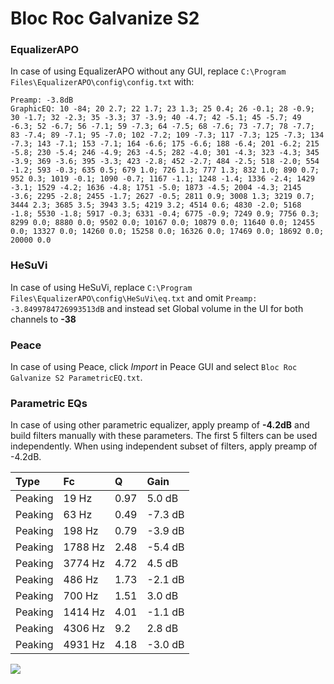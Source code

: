 # Bloc Roc Galvanize S2

### EqualizerAPO
In case of using EqualizerAPO without any GUI, replace `C:\Program Files\EqualizerAPO\config\config.txt`
with:
```
Preamp: -3.8dB
GraphicEQ: 10 -84; 20 2.7; 22 1.7; 23 1.3; 25 0.4; 26 -0.1; 28 -0.9; 30 -1.7; 32 -2.3; 35 -3.3; 37 -3.9; 40 -4.7; 42 -5.1; 45 -5.7; 49 -6.3; 52 -6.7; 56 -7.1; 59 -7.3; 64 -7.5; 68 -7.6; 73 -7.7; 78 -7.7; 83 -7.4; 89 -7.1; 95 -7.0; 102 -7.2; 109 -7.3; 117 -7.3; 125 -7.3; 134 -7.3; 143 -7.1; 153 -7.1; 164 -6.6; 175 -6.6; 188 -6.4; 201 -6.2; 215 -5.8; 230 -5.4; 246 -4.9; 263 -4.5; 282 -4.0; 301 -4.3; 323 -4.3; 345 -3.9; 369 -3.6; 395 -3.3; 423 -2.8; 452 -2.7; 484 -2.5; 518 -2.0; 554 -1.2; 593 -0.3; 635 0.5; 679 1.0; 726 1.3; 777 1.3; 832 1.0; 890 0.7; 952 0.3; 1019 -0.1; 1090 -0.7; 1167 -1.1; 1248 -1.4; 1336 -2.4; 1429 -3.1; 1529 -4.2; 1636 -4.8; 1751 -5.0; 1873 -4.5; 2004 -4.3; 2145 -3.6; 2295 -2.8; 2455 -1.7; 2627 -0.5; 2811 0.9; 3008 1.3; 3219 0.7; 3444 2.3; 3685 3.5; 3943 3.5; 4219 3.2; 4514 0.6; 4830 -2.0; 5168 -1.8; 5530 -1.8; 5917 -0.3; 6331 -0.4; 6775 -0.9; 7249 0.9; 7756 0.3; 8299 0.0; 8880 0.0; 9502 0.0; 10167 0.0; 10879 0.0; 11640 0.0; 12455 0.0; 13327 0.0; 14260 0.0; 15258 0.0; 16326 0.0; 17469 0.0; 18692 0.0; 20000 0.0
```

### HeSuVi
In case of using HeSuVi, replace `C:\Program Files\EqualizerAPO\config\HeSuVi\eq.txt` and omit `Preamp:
-3.8499784726993513dB` and instead set Global volume in the UI for both channels to **-38**

### Peace
In case of using Peace, click *Import* in Peace GUI and select `Bloc Roc Galvanize S2 ParametricEQ.txt`.

### Parametric EQs
In case of using other parametric equalizer, apply preamp of **-4.2dB** and build filters manually
with these parameters. The first 5 filters can be used independently.
When using independent subset of filters, apply preamp of -4.2dB.

| Type    | Fc      |    Q | Gain    |
|:--------|:--------|:-----|:--------|
| Peaking | 19 Hz   | 0.97 | 5.0 dB  |
| Peaking | 63 Hz   | 0.49 | -7.3 dB |
| Peaking | 198 Hz  | 0.79 | -3.9 dB |
| Peaking | 1788 Hz | 2.48 | -5.4 dB |
| Peaking | 3774 Hz | 4.72 | 4.5 dB  |
| Peaking | 486 Hz  | 1.73 | -2.1 dB |
| Peaking | 700 Hz  | 1.51 | 3.0 dB  |
| Peaking | 1414 Hz | 4.01 | -1.1 dB |
| Peaking | 4306 Hz | 9.2  | 2.8 dB  |
| Peaking | 4931 Hz | 4.18 | -3.0 dB |

![](https://raw.githubusercontent.com/jaakkopasanen/AutoEq/master/results/innerfidelity/sbaf-serious/Bloc%20Roc%20Galvanize%20S2/Bloc%20Roc%20Galvanize%20S2.png)
